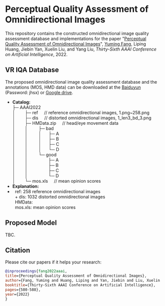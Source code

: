 # Perceptual Quality Assessment of Omnidirectional Images

This repository contains the constructed omnidirectional image quality assessment database and implementations for the paper "[Perceptual Quality Assessment of Omnidirectional Images](https://aaai-2022.virtualchair.net/poster_aaai4008)", [Yuming Fang](http://sim.jxufe.cn/JDMKL/ymfang.html), Liping Huang, Jiebin Yan, Xuelin Liu, and Yang Liu, *Thirty-Sixth AAAI Conference on Artificial Intelligence*, 2022.

## VR IQA Database
The proposed omnidirectional image quality assessment database and the annotations (MOS, HMD data) can be downloaded at the [Baiduyun](https://pan.baidu.com/s/1DRDeEf3yWRKuzJ7_BT3GjA) (Password: jhsx) or [Google drive](https://drive.google.com/drive/folders/1ro9D6LOhpd-t6f_X0P5Rx5dkgF8fDJPS?usp=sharing).
+ **Catalog:**<br>
├─&nbsp;AAAI2022<br>
│&nbsp;&nbsp;&nbsp;&nbsp;&nbsp;&nbsp;&nbsp;&nbsp;├─&nbsp;ref        &nbsp;&nbsp;&nbsp;&nbsp;// reference omnidirectional images, 1.png~258.png<br>
│&nbsp;&nbsp;&nbsp;&nbsp;&nbsp;&nbsp;&nbsp;&nbsp;├─&nbsp;dis        &nbsp;&nbsp;&nbsp;&nbsp;// distorted omnidirectional images, 1_len3_bd_3.png<br>
│&nbsp;&nbsp;&nbsp;&nbsp;&nbsp;&nbsp;&nbsp;&nbsp;├─&nbsp;HMData.zip &nbsp;&nbsp;&nbsp;&nbsp;// head/eye movement data<br>
│&nbsp;&nbsp;&nbsp;&nbsp;&nbsp;&nbsp;&nbsp;&nbsp;│&nbsp;&nbsp;&nbsp;&nbsp;&nbsp;&nbsp;&nbsp;&nbsp;&nbsp;├─&nbsp;bad<br>
│&nbsp;&nbsp;&nbsp;&nbsp;&nbsp;&nbsp;&nbsp;&nbsp;│&nbsp;&nbsp;&nbsp;&nbsp;&nbsp;&nbsp;&nbsp;&nbsp;&nbsp;│&nbsp;&nbsp;&nbsp;&nbsp;&nbsp;&nbsp;├─&nbsp;A<br>
│&nbsp;&nbsp;&nbsp;&nbsp;&nbsp;&nbsp;&nbsp;&nbsp;│&nbsp;&nbsp;&nbsp;&nbsp;&nbsp;&nbsp;&nbsp;&nbsp;&nbsp;│&nbsp;&nbsp;&nbsp;&nbsp;&nbsp;&nbsp;├─&nbsp;B<br>
│&nbsp;&nbsp;&nbsp;&nbsp;&nbsp;&nbsp;&nbsp;&nbsp;│&nbsp;&nbsp;&nbsp;&nbsp;&nbsp;&nbsp;&nbsp;&nbsp;&nbsp;│&nbsp;&nbsp;&nbsp;&nbsp;&nbsp;&nbsp;├─&nbsp;C<br>
│&nbsp;&nbsp;&nbsp;&nbsp;&nbsp;&nbsp;&nbsp;&nbsp;│&nbsp;&nbsp;&nbsp;&nbsp;&nbsp;&nbsp;&nbsp;&nbsp;&nbsp;│&nbsp;&nbsp;&nbsp;&nbsp;&nbsp;&nbsp;└─&nbsp;D<br>
│&nbsp;&nbsp;&nbsp;&nbsp;&nbsp;&nbsp;&nbsp;&nbsp;│&nbsp;&nbsp;&nbsp;&nbsp;&nbsp;&nbsp;&nbsp;&nbsp;&nbsp;└─&nbsp;good<br>
│&nbsp;&nbsp;&nbsp;&nbsp;&nbsp;&nbsp;&nbsp;&nbsp;│&nbsp;&nbsp;&nbsp;&nbsp;&nbsp;&nbsp;&nbsp;&nbsp;&nbsp;&nbsp;&nbsp;&nbsp;&nbsp;&nbsp;&nbsp;&nbsp;&nbsp;├─&nbsp;A<br>
│&nbsp;&nbsp;&nbsp;&nbsp;&nbsp;&nbsp;&nbsp;&nbsp;│&nbsp;&nbsp;&nbsp;&nbsp;&nbsp;&nbsp;&nbsp;&nbsp;&nbsp;&nbsp;&nbsp;&nbsp;&nbsp;&nbsp;&nbsp;&nbsp;&nbsp;├─&nbsp;B<br>
│&nbsp;&nbsp;&nbsp;&nbsp;&nbsp;&nbsp;&nbsp;&nbsp;│&nbsp;&nbsp;&nbsp;&nbsp;&nbsp;&nbsp;&nbsp;&nbsp;&nbsp;&nbsp;&nbsp;&nbsp;&nbsp;&nbsp;&nbsp;&nbsp;&nbsp;├─&nbsp;C<br>
│&nbsp;&nbsp;&nbsp;&nbsp;&nbsp;&nbsp;&nbsp;&nbsp;│&nbsp;&nbsp;&nbsp;&nbsp;&nbsp;&nbsp;&nbsp;&nbsp;&nbsp;&nbsp;&nbsp;&nbsp;&nbsp;&nbsp;&nbsp;&nbsp;&nbsp;└─&nbsp;D<br>
│&nbsp;&nbsp;&nbsp;&nbsp;&nbsp;&nbsp;&nbsp;&nbsp;└─&nbsp;mos.xls    &nbsp;&nbsp;&nbsp;&nbsp;// mean opinion scores
+ **Explanation:**<br>
+ &nbsp; ref: 258 reference omnidirectional images <br>
&nbsp; + dis: 1032 distorted omnidirectional images <br>
&nbsp; HMData: <br>
&nbsp; mos.xls: mean opinion scores
## Proposed Model
TBC.


## Citation
Please cite our papers if it helps your research:
```bibtex
@inproceedings{fang2022aaai,
title={Perceptual Quality Assessment of Omnidirectional Images},
author={Fang, Yuming and Huang, Liping and Yan, Jiebin and Liu, Xuelin and Liu, Yang},
booktitle={Thirty-Sixth AAAI Conference on Artificial Intelligence},
pages={580-588},
year={2022}
}
